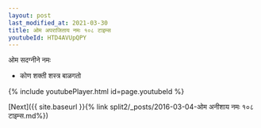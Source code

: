 ```yaml
---
layout: post
last_modified_at: 2021-03-30
title: ओम अपराजिताय नमः १०८ टाइम्स
youtubeId: HTD4AVUpQPY
---
```

 
 
 ओम सदग्नीने नमः  
 
 -  कोण शक्ती शस्त्र बाळगतो 
 
  
 
  
 
 
 
 
 
 


{% include youtubePlayer.html id=page.youtubeId %}
 
[Next]({{ site.baseurl }}{% link  split2/_posts/2016-03-04-ओम अनीशाय नमः १०८ टाइम्स.md%})
 
